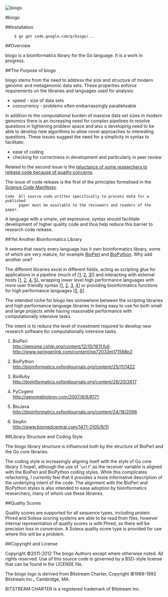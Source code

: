 ![bíogo](http://biogo.googlecode.com/git/biogo.png)

#bíogo

##Installation

        $ go get code.google.com/p/biogo/...

##Overview

bíogo is a bioinformatics library for the Go language. It is a work in progress.

##The Purpose of bíogo

bíogo stems from the need to address the size and structure of modern genomic
and metagenomic data sets. These properties enforce requirements on the
libraries and languages used for analysis:

* speed - size of data sets
* concurrency - problems often embarrassingly parallelisable

In addition to the computational burden of massive data set sizes in modern
genomics there is an increasing need for complex pipelines to resolve questions
in tightening problem space and also a developing need to be able to develop
new algorithms to allow novel approaches to interesting questions. These issues
suggest the need for a simplicity in syntax to facilitate:

* ease of coding
* checking for correctness in development and particularly in peer review

Related to the second issue is the [reluctance of some researchers to release
code because of quality
concerns](http://www.nature.com/news/2010/101013/full/467753a.html "Publish
your computer code: it is good enough. Nature 2010.").

The issue of code release is the first of the principles formalised in the
[Science Code Manifesto](http://sciencecodemanifesto.org/).

    Code  All source code written specifically to process data for a published
          paper must be available to the reviewers and readers of the paper.

A language with a simple, yet expressive, syntax should facilitate development
of higher quality code and thus help reduce this barrier to research code
release.

##Yet Another Bioinformatics Library

It seems that nearly every language has it own bioinformatics library, some of
which are very mature, for example [BioPerl](http://bioperl.org) and
[BioPython](http://biopython.org). Why add another one?

The different libraries excel in different fields, acting as scripting glue for
applications in a pipeline (much of [[1], [2], [3]]) and interacting with external hosts
[[1], [2], [4], [5]], wrapping lower level high performance languages with more user
friendly syntax [[1], [2], [3], [4]] or providing bioinformatics functions for high
performance languages [[5], [6]].

The intended niche for bíogo lies somewhere between the scripting libraries and
high performance language libraries in being easy to use for both small and
large projects while having reasonable performance with computationally
intensive tasks.

The intent is to reduce the level of investment required to develop new
research software for computationally intensive tasks.

[1]: http://bioperl.org/ "BioPerl"
[2]: http://biopython.org/ "BioPython"
[3]: http://bioruby.org/ "BioRuby"
[4]: http://pycogent.sourceforge.net/ "PyCogent"
[5]: http://biojava.org/ "BioJava"
[6]: http://www.seqan.de/ "SeqAn"

1. BioPerl  
    http://genome.cshlp.org/content/12/10/1611.full  
    http://www.springerlink.com/content/pp72033m171568p2

2. BioPython  
    http://bioinformatics.oxfordjournals.org/content/25/11/1422

3. BioRuby  
    http://bioinformatics.oxfordjournals.org/content/26/20/2617

4. PyCogent  
    http://genomebiology.com/2007/8/8/R171

5. BioJava  
    http://bioinformatics.oxfordjournals.org/content/24/18/2096

6. SeqAn  
    http://www.biomedcentral.com/1471-2105/9/11

##Library Structure and Coding Style

The bíogo library structure is influenced both by the structure of BioPerl and
the Go core libraries.

The coding style is increasingly aligning itself with the style of Go core
library (I hope), although the use of '`self`' as the receiver variable is
aligned with the BioPerl and BioPython coding styles. While this complicates
refactoring, I currently feel that it provides a more informative description
of the underlying intent of the code. The alignment with the BioPerl and
BioPython styles is also intended to ease adoption by bioinformatics
researchers, many of whom use these libraries.

##Quality Scores

Quality scores are supported for all sequence types, including protein. Phred
and Solexa scoring systems are able to be read from files, however internal
representation of quality scores is with Phred, so there will be precision loss
in conversion. A Solexa quality score type is provided for use where this will
be a problem.

##Copyright and License

Copyright ©2011-2012 The bíogo Authors except where otherwise noted. All rights
reserved. Use of this source code is governed by a BSD-style license that can be
found in the LICENSE file.

The bíogo logo is derived from Bitstream Charter, Copyright ©1989-1992
Bitstream Inc., Cambridge, MA.

BITSTREAM CHARTER is a registered trademark of Bitstream Inc.
